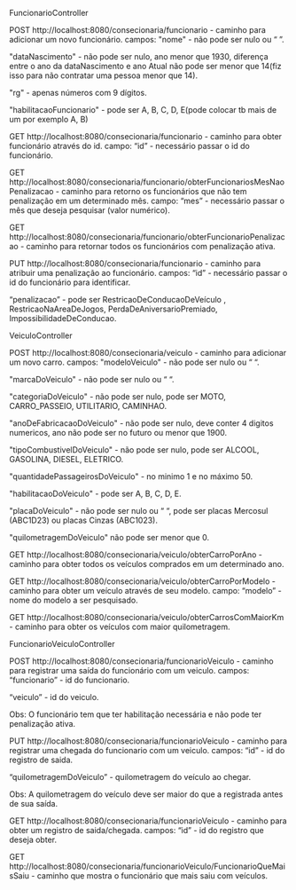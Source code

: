 FuncionarioController

POST http://localhost:8080/consecionaria/funcionario - caminho para adicionar um novo funcionário.
campos:
  "nome" - não pode ser nulo ou “ ”.
  
  "dataNascimento" - não pode ser nulo, ano menor que 1930, diferença entre o ano da dataNascimento e ano Atual não pode ser menor que 14(fiz isso para não contratar uma pessoa menor que 14).
  
  "rg" - apenas números com 9 dígitos.
  
  "habilitacaoFuncionario" - pode ser A, B, C, D, E(pode colocar tb mais de um por exemplo A, B)


GET http://localhost:8080/consecionaria/funcionario - caminho para obter funcionário através do id.
campo:
  “id” - necessário passar o id do funcionário.

GET http://localhost:8080/consecionaria/funcionario/obterFuncionariosMesNaoPenalizacao - caminho para retorno os funcionários que não tem penalização em um determinado mês.
campo:
  “mes” - necessário passar o mês que deseja pesquisar (valor numérico).

GET http://localhost:8080/consecionaria/funcionario/obterFuncionarioPenalizacao - caminho para retornar todos os funcionários com penalização ativa.

PUT http://localhost:8080/consecionaria/funcionario - caminho para atribuir uma penalização ao funcionário.
campos:
  “id” - necessário passar o id do funcionário para identificar.
  
  “penalizacao” - pode ser RestricaoDeConducaoDeVeículo , RestricaoNaAreaDeJogos, PerdaDeAniversarioPremiado, ImpossibilidadeDeConducao.


VeiculoController

POST http://localhost:8080/consecionaria/veiculo - caminho para adicionar um novo carro.
campos:
  "modeloVeiculo" - não pode ser nulo ou “ “.
  
  "marcaDoVeiculo" - não pode ser nulo ou “ “.
  
  "categoriaDoVeiculo" - não pode ser nulo, pode ser MOTO, CARRO_PASSEIO, UTILITARIO, CAMINHAO.
  
  "anoDeFabricacaoDoVeiculo" - não pode ser nulo, deve conter 4 digitos numericos, ano não pode ser no futuro ou menor que 1900.
  
  "tipoCombustivelDoVeiculo" - não pode ser nulo, pode ser ALCOOL, GASOLINA, DIESEL, ELETRICO.
  
  "quantidadePassageirosDoVeiculo" - no minimo 1 e no máximo 50.
  
  "habilitacaoDoVeiculo" - pode ser A, B, C, D, E.
  
  "placaDoVeiculo" - não pode ser nulo ou “ “,  pode ser placas Mercosul (ABC1D23) ou placas Cinzas (ABC1023).
  
  "quilometragemDoVeiculo" não pode ser menor que 0.


GET  http://localhost:8080/consecionaria/veiculo/obterCarroPorAno - caminho para obter todos os veículos comprados em um determinado ano.

GET  http://localhost:8080/consecionaria/veiculo/obterCarroPorModelo - caminho para obter um veículo através de seu modelo.
campo:
  “modelo” - nome do modelo a ser pesquisado.

GET  http://localhost:8080/consecionaria/veiculo/obterCarrosComMaiorKm - caminho para obter os veículos com maior quilometragem.


FuncionarioVeiculoController

POST http://localhost:8080/consecionaria/funcionarioVeiculo - caminho para registrar uma saída do funcionário com um veiculo.
campos:
  “funcionario” - id do funcionario.
  
  “veiculo” - id do veiculo.
  
  Obs: O funcionário tem que ter habilitação necessária e não pode ter penalização ativa.


PUT http://localhost:8080/consecionaria/funcionarioVeiculo - caminho para registrar uma chegada do funcionario com um veiculo.
campos:
  “id” - id do registro de saida.
  
  “quilometragemDoVeiculo” - quilometragem do veículo ao chegar.
  
  Obs: A quilometragem do veículo deve ser maior do que a registrada antes de sua saída.


GET http://localhost:8080/consecionaria/funcionarioVeiculo - caminho para obter um registro de saida/chegada.
campos:
  “id” - id do registro que deseja obter.

GET http://localhost:8080/consecionaria/funcionarioVeiculo/FuncionarioQueMaisSaiu - caminho que mostra o funcionário que mais saiu com veículos.
